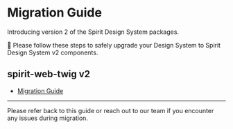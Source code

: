 # Migration Guide

Introducing version 2 of the Spirit Design System packages.

💁 Please follow these steps to safely upgrade your Design System to Spirit Design System v2 components.

## spirit-web-twig v2

- [Migration Guide](./packages/web-twig/MIGRATION-v2.md)

---

Please refer back to this guide or reach out to our team if you encounter any issues during migration.
